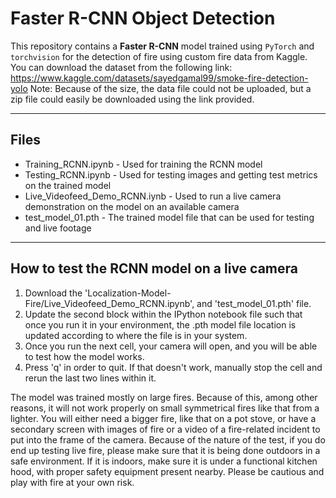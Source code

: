 # Faster R-CNN Object Detection

This repository contains a **Faster R-CNN** model trained using `PyTorch` and `torchvision` for the detection of fire using custom fire data from Kaggle.
You can download the dataset from the following link: https://www.kaggle.com/datasets/sayedgamal99/smoke-fire-detection-yolo
Note: Because of the size, the data file could not be uploaded, but a zip file could easily be downloaded using the link provided.



---

## Files
- Training_RCNN.ipynb - Used for training the RCNN model
- Testing_RCNN.ipynb - Used for testing images and getting test metrics on the trained model
- Live_Videofeed_Demo_RCNN.iynb - Used to run a live camera demonstration on the model on an available camera
- test_model_01.pth - The trained model file that can be used for testing and live footage


---
## How to test the RCNN model on a live camera
1. Download the 'Localization-Model-Fire/Live_Videofeed_Demo_RCNN.ipynb', and 'test_model_01.pth' file.
2. Update the second block within the IPython notebook file such that once you run it in your environment, the .pth model file location is updated according to where the file is in your system.
3. Once you run the next cell, your camera will open, and you will be able to test how the model works.
4. Press 'q' in order to quit. If that doesn't work, manually stop the cell and rerun the last two lines within it.

The model was trained mostly on large fires. Because of this, among other reasons, it will not work properly on small symmetrical fires like that from a lighter. You will either need a bigger fire, like that on a pot stove, or have a secondary screen with images of fire or a video of a fire-related incident to put into the frame of the camera. Because of the nature of the test, if you do end up testing live fire, please make sure that it is being done outdoors in a safe environment. If it is indoors, make sure it is under a functional kitchen hood, with proper safety equipment present nearby. Please be cautious and play with fire at your own risk. 
